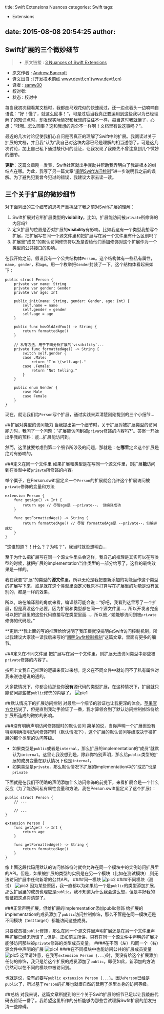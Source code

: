 title: Swift Extensions Nuances
categories: Swift
tags:
  - Extensions
  
date: 2015-08-08 20:54:25
author:
---
Swift扩展的三个微妙细节
---

> * 原文链接 : [3 Nuances of Swift Extensions](http://www.andrewcbancroft.com/2015/04/22/3-nuances-of-swift-extensions/)
* 原文作者 : [Andrew Bancroft](http://www.andrewcbancroft.com/)
* 译文出自 : [开发技术前线 www.devtf.cn](www.devtf.cn)
* 译者 : [samw00](https://github.com/samw00/) 
* 校对者:  
* 状态 :  校对中 

每当我初次翻看某文档时，我都走马观花似的快速阅过，还一边点着头一边喃喃自语说：“好！懂了，就这么回事！”，可是过后当我真正要运用到这些我以为已经理解了的知识点时，却发现实际情况和我想的往往不一样，每当这时我就懵了，心想：“哇哦...怎么回事？这和我想的完全不一样啊！文档里有说这事吗？”。

最近的几次讨论促使我扪心自问是否真正的理解了Swift中的扩展。我阅读过关于扩展的文档，并且我“认为”我自己对这块内容已经是理解的相当透彻了。可是这几次讨论，加上自己私下通过敲代码的验证，让我发现了我原先不曾注意到几个微妙的细节。

**更新**：这篇文章刚一发表，Swift社区就出手襄助并帮助我弄明白了我最根本的纠结点在哪。为此，我写了另一篇文章“[阐明Swift访问控制](http://www.andrewcbancroft.com/2015/04/24/clarifying-swift-access-control-hint-swift-isnt-c-sharp/)”进一步说明我之前的误解。为了避免犯我曾今犯过的错误，我建议大家去读一读。

## 三个关于扩展的微妙细节
对下面列出的三个细节的思考严重挑战了我之前对Swift扩展的理解：

1. Swift扩展对它所扩展类型的**visibility**。比如，扩展能访问被`private`所修饰的内容吗?
2. 定义扩展的位置是否对扩展的**visibility**有影响。比如我这有一个类型我想写个扩展，把扩展写在同一个源文件里和把扩展写在另一个文件里有什么区别吗？
3. 扩展里“成员”的默认访问修饰符以及是否给他们添加修饰对这个扩展作为一个类型的公共接口的影响。

在我开始之前，假设我有一个公共结构体`Person`。这个结构体有一些私有属性，`name`，`gender`，和`age`。用一个枚举把`Gender`封装了一下。这个结构体看起来如下：

<!-- more -->

```
public struct Person {
    private var name: String
    private var gender: Gender
    private var age: Int

    public init(name: String, gender: Gender, age: Int) {
        self.name = name
        self.gender = gender
        self.age = age
    }

    public func howOldArdYou() -> String {
        return formattedAge()
    }

    // 私有方法，用于下面分析扩展的`visibility`...
    private func formattedAge() -> String {
        switch self.gender {
        case .Male:
            return "I'm \(self.age)."
        case .Female:
            return "Not telling."
        }
    }

    public enum Gender {
        case Male
        case Female
    }
}
```
现在，就让我们给`Person`写个扩展，通过实践来弄清楚刚刚提到的三个小细节...

##扩展对类型的访问能力
当我提出第一个细节时，关于扩展对被扩展类型的访问能力时，我问了一个问题：“扩展能访问到被`private`修饰的内容吗?”。答案一开始出乎我的预料：能...扩展能访问到。

然而，这里就要考虑到第二个细节所涉及的问题，那就是：在**哪里**定义这个扩展是绝对有影响的。

###定义在同一个文件里
如果扩展和类型是在写同一个源文件里，则扩展**能**访问到在类型中被`priavte`所修饰的内容。

举个栗子，在Person.swift里定义一个`Person`的扩展就会允许这个扩展访问被`private`修饰的变量和方法

```
extension Person {
    func getAge() -> Int {
        return age // 尽管age是 --private--， 但编译成功
    }

    func getFormattedAge() -> String {
        return formattedAge() // 尽管 formattedAge是 --private--，但编译成功
    }
}
```
“这谁知道？！什么？？为啥？”，我当时就没想明白...

至于为什么把扩展写在同一个源文件里头会这样，我自己的推理是其实可以在写类型的时候，就把扩展的implementation当作类型的一部分给写了，这样的最终效果是一样的。

我在我要“扩展”的类型的**源文件**里，所以无论是我把要新添加的功能当作这个类型的扩展写下来，或是就在这个类型里面定义我原本打算写在扩展里的功能是没有区别的，都是一样的效果。

所以，站在编译器的角度来看，编译器可能会说：“好吧，我看到这里写了一个扩展，但是真没这个必要，因为扩展和类型都在同一个源文件里...，所以开发者完全可以把扩展里的这些代码直接写在类型里面...，所以他／她能够访问到被`private`修饰的代码段。”

**更新:**我上面的写的推理恰恰说明了我压根就没搞明白Swift访问控制机制。所以我建议大家读一读我后来写的“[阐明Swfit控制机制](http://www.andrewcbancroft.com/2015/04/24/clarifying-swift-access-control-hint-swift-isnt-c-sharp/)”这篇文章，里面有更多的细节。

###定义在不同文件里
把扩展写在另一个文件里，则扩展无法访问类型中那些被`private`修饰的内容了。

按照上文我自己推理的逻辑来反过来想，定义在不同文件中就访问不了私有属性对我来说也是说的通的。

大多数情况下，你都会给那些你**没有**源代码的类型扩展，在这种情况下，扩展就只能访问那些被`public`修饰的内容了。
![pic1](http://www.andrewcbancroft.com/wp-content/uploads/2015/04/PersonExtensions_swift.png)

##默认情况下的扩展访问控制
对最后一个细节的验证也让我更深的体会。[苹果官方文档](https://developer.apple.com/library/ios/documentation/Swift/Conceptual/Swift_Programming_Language/AccessControl.html#//apple_ref/doc/uid/TP40014097-CH41-ID25)说了，但是直到我动手验证了一番，我才算领会到了默认访问控制修饰符给扩展所造成的微妙的影响。

###没有明确声明访问修饰赋时的默认访问
简单的说，当你声明一个扩展但没有特别明确指明访问修饰符时（默认情况下），这个扩展的默认访问等级取决于被扩展的那个类型的访问等级。
* 如果类型是`public`或者是`internal`，那么扩展的implementation的“成员”就默认为`internal`。这里让我没想到是，除非你特别声明，那么给`public`类型的扩展的成员变量在默认情况下也是`internal`。
* 如果类型是`private`，那么默认情况下扩展的implementation中的“成员”也是`private`

下面就是在我们不明确的声明添加什么访问修饰的前提下，来看扩展会是一个什么反应（为了能访问私有属性变量和方法，我在Person.swift里定义了这个扩展）：

```
public struct Person {
    // ...

    // ...
}

extension Person {
    func getAge() -> Int {
        return age
    }

    func getFormattedAge() -> String {
        return formattedAge()
    }
}
```
像上面这段代码用默认的访问修饰符时就会允许在同一个模块中的实例访问扩展里的API。但是，如果被扩展的类型的实例是在另一个模块（比如在测试模块）,则无法访问扩展中任何新增的公共API。
####同一模块
![pic2](http://www.andrewcbancroft.com/wp-content/uploads/2015/04/SameModule.png)
####不同模块（测试）
![pic3](http://www.andrewcbancroft.com/wp-content/uploads/2015/04/DifferentModule.png)
因为某些原因，我一直都以为如果给一个是`public`的类型添加扩展，那么扩展里的成员也理应是`public`。我不知道为什么我会这么想，但是幸好我的验证把这点捋清楚了。

###正常声明扩展，但给扩展的implementation添加public修饰
给扩展的implementation的成员添加了`public`访问控制修饰，那么不管是在同一模块还是不同模块（test target）都能访问这些成员。

只要成员被`public`修饰，那么在同一个源文件里声明扩展还是在另一个文件里声明扩展已经无所谓了...但是，正如前文所讲，只有在同一个源文件中声明的扩展才能够访问那些被`private`修饰的类型成员变量。
####在不同（左）和同一个（右）源文件中声明的扩展
![pic4](http://www.andrewcbancroft.com/wp-content/uploads/2015/04/public_extension_members.png)
####在不同模块中也能访问公共的扩展成员变量
![pic5](http://www.andrewcbancroft.com/wp-content/uploads/2015/04/public_member_visibility.png)
这里请注意，在我写`extension Person {...}`时，我没有给这个扩展添加任何的修饰，我只是给这个扩展的成员添加了`public`。即便如此，新添加的方法仍然可以在不同的模块中被访问到。

也就是说，没有必要写`public extension Person {...}`。因为`Person`已经是`public`了，所以基于`Person`的扩展也就很自然的延用了类型本身的访问等级。

##总结
对我来说，这篇文章所提到的三个关于Swift扩展的细节已足以让我敲敲代码去验证一番了。我希望这里所作的分析能够为那些尝试理解Swfit扩展的朋友扫清一些障碍。
